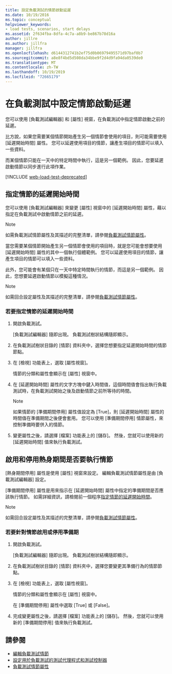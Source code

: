 ```yaml
---
title: 設定負載測試的情節啟動延遲
ms.date: 10/19/2016
ms.topic: conceptual
helpviewer_keywords:
- load tests, scenarios, start delays
ms.assetid: 2f634fba-8dfa-4c7a-a8b9-be867b78d16a
author: jillre
ms.author: jillfra
manager: jillfra
ms.openlocfilehash: d6144312741b2ef75d0b06979495571d97baf0b7
ms.sourcegitcommit: a8e8f4bd5d508da34bbe9f2d4d9fa94da0539de0
ms.translationtype: MT
ms.contentlocale: zh-TW
ms.lasthandoff: 10/19/2019
ms.locfileid: "72665179"
---
```

# <a name="configure-scenario-start-delays-in-load-tests"></a>在負載測試中設定情節啟動延遲

您可以使用 [負載測試編輯器] 和 [屬性] 視窗，在負載測試中指定情節啟動之前的延遲。

比方說，如果您需要某個情節開始產生另一個情節會使用的項目，則可能需要使用 [延遲開始時間] 屬性。 您可以延遲使用項目的情節，讓產生項目的情節可以填入一些資料。

而某個情節只能在一天中的特定時間中執行，這是另一個範例。 因此，您要延遲啟動情節以同步進行此項作業。

[!INCLUDE [web-load-test-deprecated](includes/web-load-test-deprecated.md)]

## <a name="specify-the-delay-start-time-of-a-scenario"></a>指定情節的延遲開始時間

您可以使用 [負載測試編輯器] 來變更 [屬性] 視窗中的 [延遲開始時間] 屬性，藉以指定在負載測試中啟動情節之前的延遲。

> [!NOTE]
> 如需負載測試情節屬性及其描述的完整清單，請參閱[負載測試情節屬性](../test/load-test-scenario-properties.md)。

當您需要某個情節開始產生另一個情節會使用的項目時，就是您可能會想要使用 [延遲開始時間] 屬性的其中一個執行個體範例。 您可以延遲使用項目的情節，讓產生項目的情節可以填入一些資料。

此外，您可能會有某個只在一天中特定時間執行的情節，而這是另一個範例。 因此，您想要延遲啟動情節以模擬這種情況。

> [!NOTE]
> 如需回合設定屬性及其描述的完整清單，請參閱[負載測試情節屬性](../test/load-test-scenario-properties.md)。

### <a name="to-specify-the-delay-start-time-for-a-scenario"></a>若要指定情節的延遲開始時間

1. 開啟負載測試。

     [負載測試編輯器] 隨即出現。 負載測試樹狀結構隨即顯示。

2. 在負載測試樹狀目錄的 [情節] 資料夾中，選擇您想要指定延遲開始時間的情節節點。

3. 在 [檢視] 功能表上，選取 [屬性視窗]。

     情節的分類和屬性會顯示在 [屬性] 視窗中。

4. 在 [延遲開始時間] 屬性的文字方塊中鍵入時間值，這個時間值會指出執行負載測試時，在負載測試開始之後及啟動情節之前所等待的時間。

    > [!NOTE]
    > 如果情節的 [準備期間停用] 屬性值設定為 [True]，則 [延遲開始時間] 屬性的時間值在準備期間之後便會套用。 您可以使用 [準備期間停用] 情節屬性，來控制準備時要併入的情節。

5. 變更屬性之後，請選擇 [檔案] 功能表上的 [儲存]。 然後，您就可以使用新的 [延遲開始時間] 值來執行負載測試。

## <a name="enable-and-disable-whether-a-scenario-runs-during-the-warm-up-period"></a>啟用和停用熱身期間是否要執行情節

[熱身期間停用] 屬性是使用 [屬性] 視窗來設定。 編輯負載測試情節屬性是由 [負載測試編輯器] 設定。

[準備期間停用] 屬性是用來指示在 [延遲開始時間] 屬性中指定的準備期間是否應該執行情節。 如需詳細資訊，請檢閱前一個程序[指定情節的延遲開始時間](#specify-the-delay-start-time-of-a-scenario)。

> [!NOTE]
> 如需回合設定屬性及其描述的完整清單，請參閱[負載測試情節屬性](../test/load-test-scenario-properties.md)。

### <a name="to-enable-or-disable-the-warm-up-period-for-a-scenario"></a>若要針對情節啟用或停用準備期

1. 開啟負載測試。

     [負載測試編輯器] 隨即出現。 負載測試樹狀結構隨即顯示。

2. 在負載測試樹狀目錄的 [情節] 資料夾中，選擇您要變更其準備行為的情節節點。

3. 在 [檢視] 功能表上，選取 [屬性視窗]。

     情節的分類和屬性會顯示在 [屬性] 視窗中。

     在 [準備期間停用] 屬性中選取 [True] 或 [False]。

4. 完成變更屬性之後，請選擇 [檔案] 功能表上的 [儲存]。 然後，您就可以使用新的 [準備期間停用] 值來執行負載測試。

## <a name="see-also"></a>請參閱

- [編輯負載測試情節](../test/edit-load-test-scenarios.md)
- [設定用於負載測試的測試代理程式和測試控制器](../test/configure-test-agents-and-controllers-for-load-tests.md)
- [負載測試情節屬性](../test/load-test-scenario-properties.md)